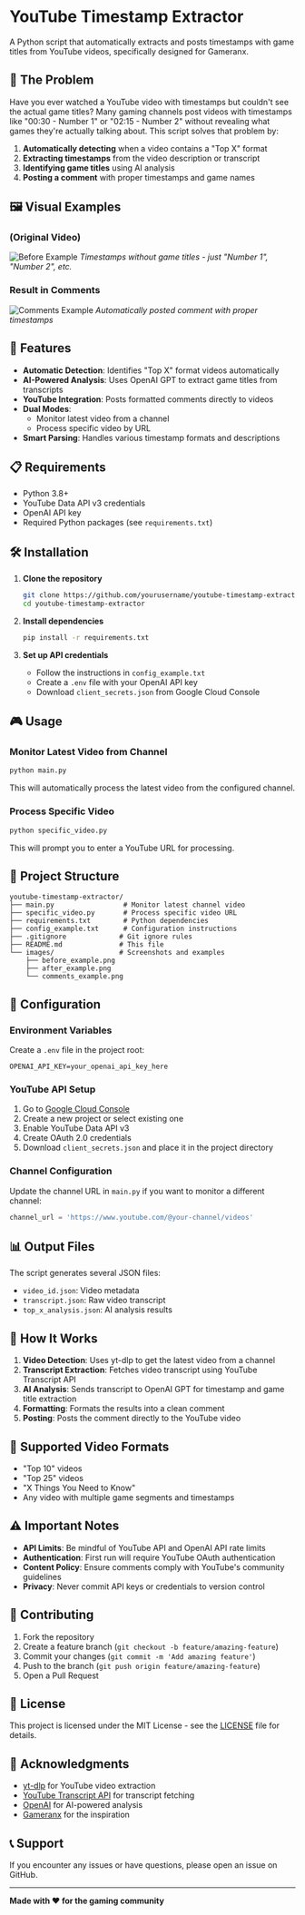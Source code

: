 # YouTube Timestamp Extractor

A Python script that automatically extracts and posts timestamps with game titles from YouTube videos, specifically designed for Gameranx.

## 🎯 The Problem

Have you ever watched a YouTube video with timestamps but couldn't see the actual game titles? Many gaming channels post videos with timestamps like "00:30 - Number 1" or "02:15 - Number 2" without revealing what games they're actually talking about. This script solves that problem by:

1. **Automatically detecting** when a video contains a "Top X" format
2. **Extracting timestamps** from the video description or transcript
3. **Identifying game titles** using AI analysis
4. **Posting a comment** with proper timestamps and game names

## 🖼️ Visual Examples

### (Original Video)

![Before Example](images/before_example.png)
_Timestamps without game titles - just "Number 1", "Number 2", etc._

### Result in Comments

![Comments Example](images/comments_example.png)
_Automatically posted comment with proper timestamps_

## 🚀 Features

- **Automatic Detection**: Identifies "Top X" format videos automatically
- **AI-Powered Analysis**: Uses OpenAI GPT to extract game titles from transcripts
- **YouTube Integration**: Posts formatted comments directly to videos
- **Dual Modes**:
  - Monitor latest video from a channel
  - Process specific video by URL
- **Smart Parsing**: Handles various timestamp formats and descriptions

## 📋 Requirements

- Python 3.8+
- YouTube Data API v3 credentials
- OpenAI API key
- Required Python packages (see `requirements.txt`)

## 🛠️ Installation

1. **Clone the repository**

   ```bash
   git clone https://github.com/yourusername/youtube-timestamp-extractor.git
   cd youtube-timestamp-extractor
   ```

2. **Install dependencies**

   ```bash
   pip install -r requirements.txt
   ```

3. **Set up API credentials**
   - Follow the instructions in `config_example.txt`
   - Create a `.env` file with your OpenAI API key
   - Download `client_secrets.json` from Google Cloud Console

## 🎮 Usage

### Monitor Latest Video from Channel

```bash
python main.py
```

This will automatically process the latest video from the configured channel.

### Process Specific Video

```bash
python specific_video.py
```

This will prompt you to enter a YouTube URL for processing.

## 📁 Project Structure

```
youtube-timestamp-extractor/
├── main.py                 # Monitor latest channel video
├── specific_video.py       # Process specific video URL
├── requirements.txt        # Python dependencies
├── config_example.txt      # Configuration instructions
├── .gitignore             # Git ignore rules
├── README.md              # This file
└── images/                # Screenshots and examples
    ├── before_example.png
    ├── after_example.png
    └── comments_example.png
```

## 🔧 Configuration

### Environment Variables

Create a `.env` file in the project root:

```env
OPENAI_API_KEY=your_openai_api_key_here
```

### YouTube API Setup

1. Go to [Google Cloud Console](https://console.cloud.google.com/)
2. Create a new project or select existing one
3. Enable YouTube Data API v3
4. Create OAuth 2.0 credentials
5. Download `client_secrets.json` and place it in the project directory

### Channel Configuration

Update the channel URL in `main.py` if you want to monitor a different channel:

```python
channel_url = 'https://www.youtube.com/@your-channel/videos'
```

## 📊 Output Files

The script generates several JSON files:

- `video_id.json`: Video metadata
- `transcript.json`: Raw video transcript
- `top_x_analysis.json`: AI analysis results

## 🤖 How It Works

1. **Video Detection**: Uses yt-dlp to get the latest video from a channel
2. **Transcript Extraction**: Fetches video transcript using YouTube Transcript API
3. **AI Analysis**: Sends transcript to OpenAI GPT for timestamp and game title extraction
4. **Formatting**: Formats the results into a clean comment
5. **Posting**: Posts the comment directly to the YouTube video

## 🎯 Supported Video Formats

- "Top 10" videos
- "Top 25" videos
- "X Things You Need to Know"
- Any video with multiple game segments and timestamps

## ⚠️ Important Notes

- **API Limits**: Be mindful of YouTube API and OpenAI API rate limits
- **Authentication**: First run will require YouTube OAuth authentication
- **Content Policy**: Ensure comments comply with YouTube's community guidelines
- **Privacy**: Never commit API keys or credentials to version control

## 🤝 Contributing

1. Fork the repository
2. Create a feature branch (`git checkout -b feature/amazing-feature`)
3. Commit your changes (`git commit -m 'Add amazing feature'`)
4. Push to the branch (`git push origin feature/amazing-feature`)
5. Open a Pull Request

## 📄 License

This project is licensed under the MIT License - see the [LICENSE](LICENSE) file for details.

## 🙏 Acknowledgments

- [yt-dlp](https://github.com/yt-dlp/yt-dlp) for YouTube video extraction
- [YouTube Transcript API](https://github.com/jdepoix/youtube-transcript-api) for transcript fetching
- [OpenAI](https://openai.com/) for AI-powered analysis
- [Gameranx](https://www.youtube.com/@gameranxTV) for the inspiration

## 📞 Support

If you encounter any issues or have questions, please open an issue on GitHub.

---

**Made with ❤️ for the gaming community**
